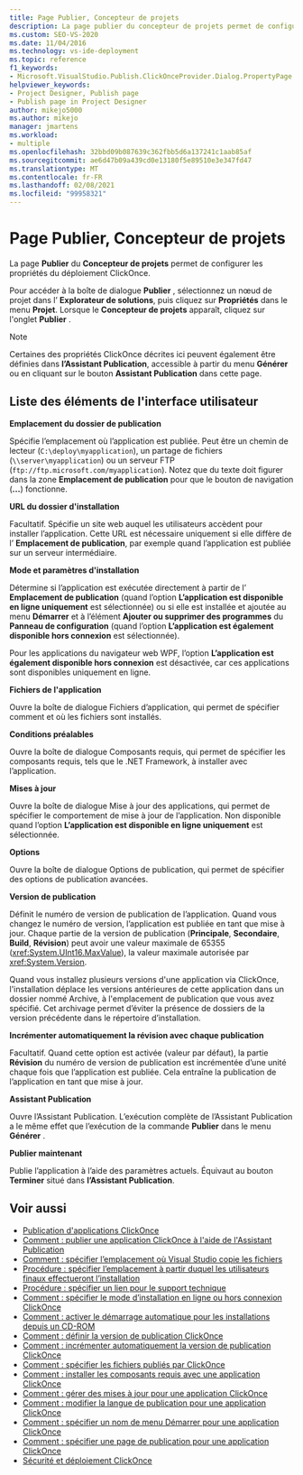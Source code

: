 ```yaml
---
title: Page Publier, Concepteur de projets
description: La page publier du concepteur de projets permet de configurer les propriétés de votre déploiement ClickOnce.
ms.custom: SEO-VS-2020
ms.date: 11/04/2016
ms.technology: vs-ide-deployment
ms.topic: reference
f1_keywords:
- Microsoft.VisualStudio.Publish.ClickOnceProvider.Dialog.PropertyPage
helpviewer_keywords:
- Project Designer, Publish page
- Publish page in Project Designer
author: mikejo5000
ms.author: mikejo
manager: jmartens
ms.workload:
- multiple
ms.openlocfilehash: 32bbd09b087639c362fbb5d6a137241c1aab85af
ms.sourcegitcommit: ae6d47b09a439cd0e13180f5e89510e3e347fd47
ms.translationtype: MT
ms.contentlocale: fr-FR
ms.lasthandoff: 02/08/2021
ms.locfileid: "99958321"
---
```

# <a name="publish-page-project-designer"></a>Page Publier, Concepteur de projets

La page **Publier** du **Concepteur de projets** permet de configurer les propriétés du déploiement ClickOnce.

Pour accéder à la boîte de dialogue **Publier** , sélectionnez un nœud de projet dans l’ **Explorateur de solutions**, puis cliquez sur **Propriétés** dans le menu **Projet**. Lorsque le **Concepteur de projets** apparaît, cliquez sur l'onglet **Publier** .

> [!NOTE]
> Certaines des propriétés ClickOnce décrites ici peuvent également être définies dans **l’Assistant Publication**, accessible à partir du menu **Générer** ou en cliquant sur le bouton **Assistant Publication** dans cette page.

## <a name="uielement-list"></a>Liste des éléments de l'interface utilisateur

 **Emplacement du dossier de publication**

Spécifie l’emplacement où l’application est publiée. Peut être un chemin de lecteur (`C:\deploy\myapplication`), un partage de fichiers (`\\server\myapplication`) ou un serveur FTP (`ftp://ftp.microsoft.com/myapplication`). Notez que du texte doit figurer dans la zone **Emplacement de publication** pour que le bouton de navigation (**...**) fonctionne.

 **URL du dossier d'installation**

Facultatif. Spécifie un site web auquel les utilisateurs accèdent pour installer l’application. Cette URL est nécessaire uniquement si elle diffère de l’ **Emplacement de publication**, par exemple quand l’application est publiée sur un serveur intermédiaire.

 **Mode et paramètres d'installation**

Détermine si l’application est exécutée directement à partir de l’ **Emplacement de publication** (quand l’option **L’application est disponible en ligne uniquement** est sélectionnée) ou si elle est installée et ajoutée au menu **Démarrer** et à l’élément **Ajouter ou supprimer des programmes** du **Panneau de configuration** (quand l’option **L’application est également disponible hors connexion** est sélectionnée).

Pour les applications du navigateur web WPF, l’option **L’application est également disponible hors connexion** est désactivée, car ces applications sont disponibles uniquement en ligne.

 **Fichiers de l'application**

Ouvre la boîte de dialogue Fichiers d’application, qui permet de spécifier comment et où les fichiers sont installés.

 **Conditions préalables**

Ouvre la boîte de dialogue Composants requis, qui permet de spécifier les composants requis, tels que le .NET Framework, à installer avec l’application.

 **Mises à jour**

Ouvre la boîte de dialogue Mise à jour des applications, qui permet de spécifier le comportement de mise à jour de l’application. Non disponible quand l’option **L’application est disponible en ligne uniquement** est sélectionnée.

 **Options**

Ouvre la boîte de dialogue Options de publication, qui permet de spécifier des options de publication avancées.

 **Version de publication**

Définit le numéro de version de publication de l’application. Quand vous changez le numéro de version, l’application est publiée en tant que mise à jour. Chaque partie de la version de publication (**Principale**, **Secondaire**, **Build**, **Révision**) peut avoir une valeur maximale de 65355 (<xref:System.UInt16.MaxValue>), la valeur maximale autorisée par <xref:System.Version>.

Quand vous installez plusieurs versions d'une application via ClickOnce, l'installation déplace les versions antérieures de cette application dans un dossier nommé Archive, à l'emplacement de publication que vous avez spécifié. Cet archivage permet d’éviter la présence de dossiers de la version précédente dans le répertoire d’installation.

 **Incrémenter automatiquement la révision avec chaque publication**

Facultatif. Quand cette option est activée (valeur par défaut), la partie **Révision** du numéro de version de publication est incrémentée d’une unité chaque fois que l’application est publiée. Cela entraîne la publication de l’application en tant que mise à jour.

 **Assistant Publication**

Ouvre l’Assistant Publication. L’exécution complète de l’Assistant Publication a le même effet que l’exécution de la commande **Publier** dans le menu **Générer** .

 **Publier maintenant**

Publie l’application à l’aide des paramètres actuels. Équivaut au bouton **Terminer** situé dans **l’Assistant Publication**.

## <a name="see-also"></a>Voir aussi

- [Publication d'applications ClickOnce](../../deployment/publishing-clickonce-applications.md)
- [Comment : publier une application ClickOnce à l'aide de l'Assistant Publication](../../deployment/how-to-publish-a-clickonce-application-using-the-publish-wizard.md)
- [Comment : spécifier l’emplacement où Visual Studio copie les fichiers](../../deployment/how-to-specify-where-visual-studio-copies-the-files.md)
- [Procédure : spécifier l’emplacement à partir duquel les utilisateurs finaux effectueront l’installation](../../deployment/how-to-specify-the-location-where-end-users-will-install-from.md)
- [Procédure : spécifier un lien pour le support technique](../../deployment/how-to-specify-a-link-for-technical-support.md)
- [Comment : spécifier le mode d’installation en ligne ou hors connexion ClickOnce](../../deployment/how-to-specify-the-clickonce-offline-or-online-install-mode.md)
- [Comment : activer le démarrage automatique pour les installations depuis un CD-ROM](../../deployment/how-to-enable-autostart-for-cd-installations.md)
- [Comment : définir la version de publication ClickOnce](../../deployment/how-to-set-the-clickonce-publish-version.md)
- [Comment : incrémenter automatiquement la version de publication ClickOnce](../../deployment/how-to-automatically-increment-the-clickonce-publish-version.md)
- [Comment : spécifier les fichiers publiés par ClickOnce](../../deployment/how-to-specify-which-files-are-published-by-clickonce.md)
- [Comment : installer les composants requis avec une application ClickOnce](../../deployment/how-to-install-prerequisites-with-a-clickonce-application.md)
- [Comment : gérer des mises à jour pour une application ClickOnce](../../deployment/how-to-manage-updates-for-a-clickonce-application.md)
- [Comment : modifier la langue de publication pour une application ClickOnce](../../deployment/how-to-change-the-publish-language-for-a-clickonce-application.md)
- [Comment : spécifier un nom de menu Démarrer pour une application ClickOnce](../../deployment/how-to-specify-a-start-menu-name-for-a-clickonce-application.md)
- [Comment : spécifier une page de publication pour une application ClickOnce](../../deployment/how-to-specify-a-publish-page-for-a-clickonce-application.md)
- [Sécurité et déploiement ClickOnce](../../deployment/clickonce-security-and-deployment.md)
